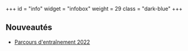 +++
id = "info"
widget = "infobox"
weight = 29
class = "dark-blue"
+++
## Nouveautés

- [Parcours d'entraînement 2022](/concours/2022/entrainements/)